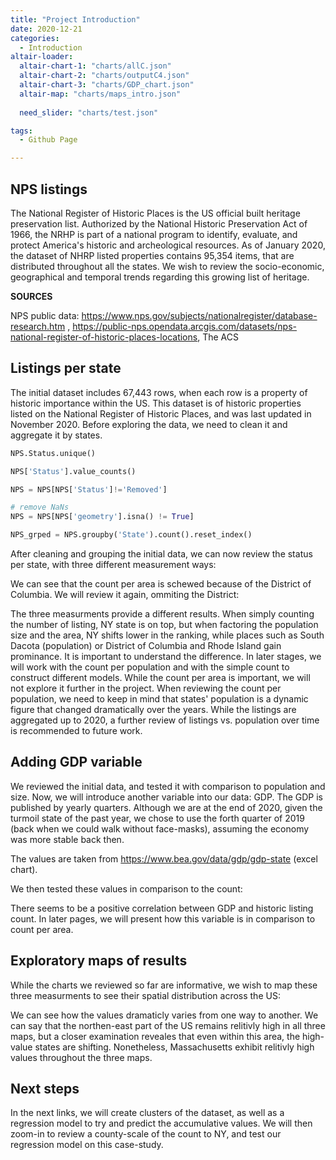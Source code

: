 ```yaml
---
title: "Project Introduction"
date: 2020-12-21
categories:
  - Introduction
altair-loader:
  altair-chart-1: "charts/allC.json"
  altair-chart-2: "charts/outputC4.json"
  altair-chart-3: "charts/GDP_chart.json"
  altair-map: "charts/maps_intro.json"
  
  need_slider: "charts/test.json"

tags:
  - Github Page

---
```


## NPS listings

The National Register of Historic Places is the US official built heritage preservation list. Authorized by the National Historic Preservation Act of 1966, the NRHP is part of a national program to identify, evaluate, and protect America's historic and archeological resources. As of January 2020, the dataset of NHRP listed properties contains 95,354 items, that are distributed throughout all the states. We wish to review the socio-economic, geographical and temporal trends regarding this growing list of heritage.

**SOURCES**

NPS public data: https://www.nps.gov/subjects/nationalregister/database-research.htm , 
https://public-nps.opendata.arcgis.com/datasets/nps-national-register-of-historic-places-locations,
The ACS

## Listings per state

The initial dataset includes 67,443 rows, when each row is a property of historic importance within the US. This dataset is of historic properties listed on the National Register of Historic Places, and was last updated in November 2020. Before exploring the data, we need to clean it and aggregate it by states. 

```python
NPS.Status.unique()

NPS['Status'].value_counts()

NPS = NPS[NPS['Status']!='Removed']

# remove NaNs
NPS = NPS[NPS['geometry'].isna() != True]

NPS_grped = NPS.groupby('State').count().reset_index()

```
After cleaning and grouping the initial data, we can now review the status per state, with three different measurement ways:

<div id="need_slider"></div>

<div id="altair-chart-1"></div>

We can see that the count per area is schewed because of the District of Columbia. We will review it again, ommiting the District:

<div id="altair-chart-2"></div>

The three measurments provide a different results. When simply counting the number of listing, NY state is on top, but when factoring the population size and the area, NY shifts lower in the ranking, while places such as South Dacota (population) or District of Columbia and Rhode Island gain prominance. 
It is important to understand the difference. In later stages, we will work with the count per population and with the simple count to construct different models. While the count per area is important, we will not explore it further in the project. When reviewing the count per population, we need to keep in mind that states' population is a dynamic figure that changed dramatically over the years. While the listings are aggregated up to 2020, a further review of listings vs. population over time is recommended to future work. 

## Adding GDP variable

We reviewed the initial data, and tested it with comparison to population and size. Now, we will introduce another variable into our data: GDP. 
The GDP is published by yearly quarters. Although we are at the end of 2020, given the turmoil state of the past year, we chose to use the forth quarter of 2019 (back when we could walk without face-masks), assuming the economy was more stable back then.

The values are taken from https://www.bea.gov/data/gdp/gdp-state (excel chart).

We then tested these values in comparison to the count:

<div id="altair-chart-3"></div>

There seems to be a positive correlation between GDP and historic listing count. In later pages, we will present how this variable is in comparison to count per area. 

## Exploratory maps of results

While the charts we reviewed so far are informative, we wish to map these three measurments to see their spatial distribution across the US: 

<div id="altair-map"></div>

We can see how the values dramaticly varies from one way to another. We can say that the northen-east part of the US remains relitivly high in all three maps, but a closer examination reveales that even within this area, the high-value states are shifting. Nonetheless, Massachusetts exhibit relitivly high values throughout the three maps. 

## Next steps

In the next links, we will create clusters of the dataset, as well as a regression model to try and predict the accumulative values. We will then zoom-in to review a county-scale of the count to NY, and test our regression model on this case-study.
